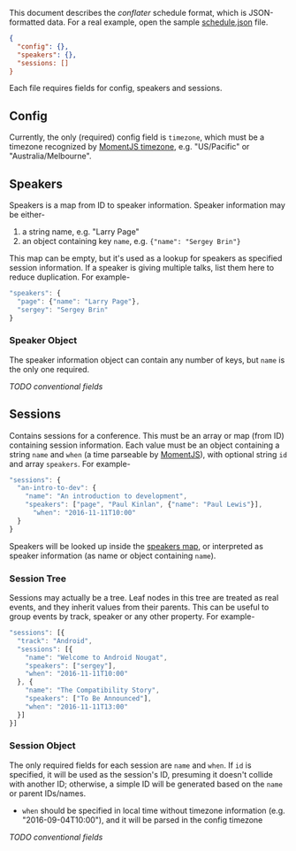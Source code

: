 This document describes the *conflater* schedule format, which is JSON-formatted data.
For a real example, open the sample [schedule.json](schedule.json) file.

```json
{
  "config": {},
  "speakers": {},
  "sessions: []
}
```

Each file requires fields for config, speakers and sessions.

## Config

Currently, the only (required) config field is `timezone`, which must be a timezone recognized by [MomentJS timezone](http://momentjs.com/timezone/), e.g. "US/Pacific" or "Australia/Melbourne".

## Speakers

Speakers is a map from ID to speaker information.
Speaker information may be either-

1. a string name, e.g. "Larry Page"
2. an object containing key `name`, e.g. `{"name": "Sergey Brin"}`

This map can be empty, but it's used as a lookup for speakers as specified session information.
If a speaker is giving multiple talks, list them here to reduce duplication.
For example-

```js
"speakers": {
  "page": {"name": "Larry Page"},
  "sergey": "Sergey Brin"
}
```

### Speaker Object

The speaker information object can contain any number of keys, but `name` is the only one required.

*TODO conventional fields*

## Sessions

Contains sessions for a conference.
This must be an array or map (from ID) containing session information.
Each value must be an object containing a string `name` and `when` (a time parseable by [MomentJS](https://moment.js/)), with optional string `id` and array `speakers`.
For example-

```js
"sessions": {
  "an-intro-to-dev": {
    "name": "An introduction to development",
    "speakers": ["page", "Paul Kinlan", {"name": "Paul Lewis"}],
      "when": "2016-11-11T10:00"
  }
}
```

Speakers will be looked up inside the [speakers map](#Speakers), or interpreted as speaker information (as name or object containing `name`).

### Session Tree

Sessions may actually be a tree.
Leaf nodes in this tree are treated as real events, and they inherit values from their parents.
This can be useful to group events by track, speaker or any other property.
For example-

```js
"sessions": [{
  "track": "Android",
  "sessions": [{
    "name": "Welcome to Android Nougat",
    "speakers": ["sergey"],
    "when": "2016-11-11T10:00"
  }, {
    "name": "The Compatibility Story",
    "speakers": ["To Be Announced"],
    "when": "2016-11-11T13:00"
  }]
}]
```
  
### Session Object

The only required fields for each session are `name` and `when`.
If `id` is specified, it will be used as the session's ID, presuming it doesn't collide with another ID; otherwise, a simple ID will be generated based on the `name` or parent IDs/names.

* `when` should be specified in local time without timezone information (e.g. "2016-09-04T10:00"), and it will be parsed in the config timezone

*TODO conventional fields*
